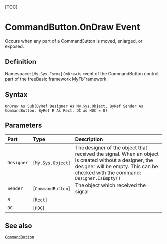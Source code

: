 [TOC]
# CommandButton.OnDraw Event
Occurs when any part of a CommandButton is moved, enlarged, or exposed.
## Definition
Namespace: [`My.Sys.Forms`]
`OnDraw` is event of the CommandButton control, part of the freeBasic framework MyFbFramework.
## Syntax
```freeBasic
OnDraw As Sub(ByRef Designer As My.Sys.Object, ByRef Sender As CommandButton, ByRef R As Rect, DC As HDC = 0)
```

## Parameters

|Part|Type|Description|
| :------------ | :------------ | :------------ |
|`Designer`|[`My.Sys.Object`]|The designer of the object that received the signal. When an object is created without a designer, the designer will be empty. This can be checked with the command: `Designer.IsEmpty()`|
|`Sender`|[`CommandButton`]|The object which received the signal|
|`R`|[`Rect`]||
|`DC`|[`HDC`]||

## See also
[`CommandButton`](CommandButton.md)
